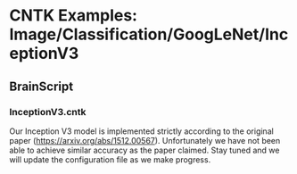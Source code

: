 # CNTK Examples: Image/Classification/GoogLeNet/InceptionV3

## BrainScript

### InceptionV3.cntk

Our Inception V3 model is implemented strictly according to the original paper (https://arxiv.org/abs/1512.00567). Unfortunately we have not been able to achieve similar accuracy as the paper claimed. Stay tuned and we will update the configuration file as we make progress. 
